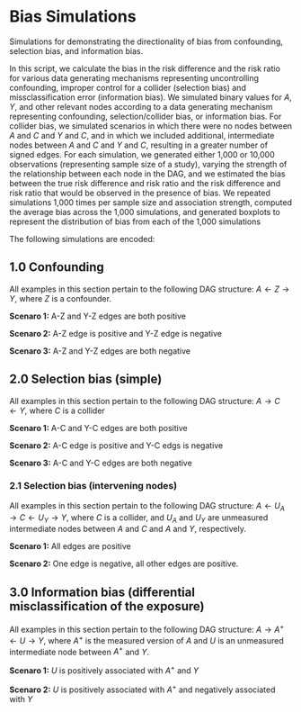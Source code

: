 # Bias Simulations
Simulations for demonstrating the directionality of bias from confounding, selection bias, and information bias.

In this script, we calculate the bias in the risk difference and the risk ratio for various data generating mechanisms representing uncontrolling confounding, improper control for a collider (selection bias) and missclassification error (information bias). We simulated binary values for $A$, $Y$, and other relevant nodes according to a data generating mechanism representing confounding, selection/collider bias, or information bias. For collider bias, we simulated scenarios in which there were no nodes between $A$ and $C$ and $Y$ and $C$, and in which we included additional, intermediate nodes between $A$ and $C$ and $Y$ and $C$, resulting in a greater number of signed edges. For each simulation, we generated either 1,000 or 10,000 observations (representing sample size of a study), varying the strength of the relationship between each node in the DAG, and we estimated the bias between the true risk difference and risk ratio and the risk difference and risk ratio that would be observed in the presence of bias. We repeated simulations 1,000 times per sample size and association strength, computed the average bias across the 1,000 simulations, and generated boxplots to represent the distribution of bias from each of the 1,000 simulations 

The following simulations are encoded:

## 1.0 Confounding

All examples in this section pertain to the following DAG structure: $A \leftarrow Z \rightarrow Y$, where $Z$ is a confounder.

**Scenaro 1:** A-Z and Y-Z edges are both positive

**Scenaro 2:** A-Z edge is positive and Y-Z edge is negative

**Scenaro 3:** A-Z and Y-Z edges are both negative

## 2.0 Selection bias (simple)

All examples in this section pertain to the following DAG structure: $A \rightarrow C \leftarrow Y$, where $C$ is a collider

**Scenaro 1:** A-C and Y-C edges are both positive

**Scenaro 2:** A-C edge is positive and Y-C edgs is negative

**Scenaro 3:** A-C and Y-C edges are both negative

### 2.1 Selection bias (intervening nodes)

All examples in this section pertain to the following DAG structure: $A \leftarrow U_A \rightarrow C \leftarrow U_Y \rightarrow Y$, where $C$ is a collider, and $U_A$ and $U_Y$ are unmeasured intermediate nodes between $A$ and $C$ and $A$ and $Y$, respectively.

**Scenaro 1:** All edges are positive

**Scenaro 2:** One edge is negative, all other edges are positive.

## 3.0 Information bias (differential misclassification of the exposure)

All examples in this section pertain to the following DAG structure: $A \rightarrow A^+ \leftarrow U \rightarrow Y$, where $A^+$ is the measured version of $A$ and $U$ is an unmeasured intermediate node between $A^+$ and $Y$.

**Scenaro 1:** $U$ is positively associated with $A^+$ and $Y$

**Scenaro 2:** $U$ is positively associated with $A^+$ and negatively associated with $Y$


